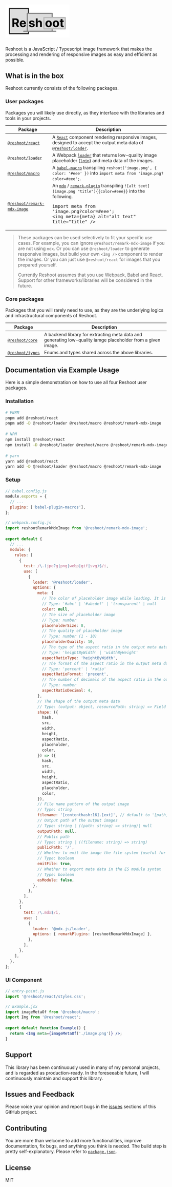 # <img src="https://raw.githubusercontent.com/billykwok/reshoot/main/logo.png" width="200" alt="Reshoot logo" />

Reshoot is a JavaScript / Typescript image framework that makes the processing and rendering of responsive images as easy and efficient as possible.

## What is in the box

Reshoot currently consists of the following packages.

### User packages

Packages you will likely use directly, as they interface with the libraries and tools in your projects.

| Package                                                                                | Description                                                                                                                                                                                                                                                                                                       |
| -------------------------------------------------------------------------------------- | ----------------------------------------------------------------------------------------------------------------------------------------------------------------------------------------------------------------------------------------------------------------------------------------------------------------- |
| [`@reshoot/react`](https://www.npmjs.com/package/@reshoot/react)                       | A [`React`](https://reactjs.org) component rendering responsive images, designed to accept the output meta data of [`@reshoot/loader`](https://www.npmjs.com/package/@reshoot/loader).                                                                                                                            |
| [`@reshoot/loader`](https://www.npmjs.com/package/@reshoot/loader)                     | A Webpack [`loader`](https://webpack.js.org/loaders) that returns low-quality image placeholder ([`lqip`](https://github.com/zouhir/lqip)) and meta data of the images.                                                                                                                                           |
| [`@reshoot/macro`](https://www.npmjs.com/package/@reshoot/macro)                       | A [`babel-macro`](https://github.com/kentcdodds/babel-plugin-macros) transpiling `reshoot('image.png', { color: '#eee' })` into `import meta from 'image.png?color=#eee';`.                                                                                                                                       |
| [`@reshoot/remark-mdx-image`](https://www.npmjs.com/package/@reshoot/remark-mdx-image) | An [`mdx`](https://mdxjs.com) / [`remark-plugin`](https://github.com/remarkjs/remark) transpiling `![alt text](image.png "title"){{color=#eee}}` into the following.<pre lang="mdx">import meta from 'image.png?color=#eee';<br/>&lt;img meta={meta} alt=&quot;alt text&quot; title=&quot;title&quot; /&gt;</pre> |

> These packages can be used selectively to fit your specific use cases. For example, you can ignore `@reshoot/remark-mdx-image` if you are not using `mdx`. Or you can use `@reshoot/loader` to generate responsive images, but build your own `<Img />` component to render the images. Or you can just use `@reshoot/react` for images that you prepared yourself.
>
> Currently Reshoot assumes that you use Webpack, Babel and React. Support for other frameworks/libraries will be considered in the future.

### Core packages

Packages that you will rarely need to use, as they are the underlying logics and infrastructural components of Reshoot.

| Package                                                          | Description                                                                                                 |
| ---------------------------------------------------------------- | ----------------------------------------------------------------------------------------------------------- |
| [`@reshoot/core`](https://www.npmjs.com/package/@reshoot/core)   | A backend library for extracting meta data and generating low-quality iamge placeholder from a given image. |
| [`@reshoot/types`](https://www.npmjs.com/package/@reshoot/types) | Enums and types shared across the above libraries.                                                          |

## Documentation via Example Usage

Here is a simple demonstration on how to use all four Reshoot user packages.

### Installation

```sh
# PNPM
pnpm add @reshoot/react
pnpm add -D @reshoot/loader @reshoot/macro @reshoot/remark-mdx-image

# NPM
npm install @reshoot/react
npm install -D @reshoot/loader @reshoot/macro @reshoot/remark-mdx-image

# yarn
yarn add @reshoot/react
yarn add -D @reshoot/loader @reshoot/macro @reshoot/remark-mdx-image
```

### Setup

```js
// babel.config.js
module.exports = {
  // ...
  plugins: ['babel-plugin-macros'],
};
```

```js
// webpack.config.js
import reshootRemarkMdxImage from '@reshoot/remark-mdx-image';

export default {
  // ...
  module: {
    rules: [
      {
        test: /\.(jpe?g|png|webp|gif|svg)$/i,
        use: [
          {
            loader: '@reshoot/loader',
            options: {
              meta: {
                // The color of placeholder image while loading. It is the dominant color of the image if this option is set to null
                // Type: '#abc' | '#abcdef' | 'transparent' | null
                color: null,
                // The size of placeholder image
                // Type: number
                placeholderSize: 8,
                // The quality of placeholder image
                // Type: number (1 - 10)
                placeholderQuality: 10,
                // The type of the aspect ratio in the output meta data
                // Type: 'heightByWidth' | 'widthByHeight'
                aspectRatioType: 'heightByWidth',
                // The format of the aspect ratio in the output meta data
                // Type: 'percent' | 'ratio'
                aspectRatioFormat: 'precent',
                // The number of decimals of the aspect ratio in the output meta data
                // Type: number
                aspectRatioDecimal: 4,
              },
              // The shape of the output meta data
              // Type: (output: object, resourcePath: string) => Field
              shape: ({
                hash,
                src,
                width,
                height,
                aspectRatio,
                placeholder,
                color,
              }) => ({
                hash,
                src,
                width,
                height,
                aspectRatio,
                placeholder,
                color,
              }),
              // File name pattern of the output image
              // Type: string
              filename: '[contenthash:16].[ext]', // default to '[path][name].[ext]' in development mode
              // Output path of the output images
              // Type: string | ((path: string) => string)| null
              outputPath: null,
              // Public path
              // Type: string | ((filename: string) => string)
              publicPath: '/',
              // Whether to emit the image the file system (useful for static site generation using both client-side and server-side builds)
              // Type: boolean
              emitFile: true,
              // Whether to export meta data in the ES module syntax
              // Type: boolean
              esModule: false,
            },
          },
        ],
      },
      {
        test: /\.mdx$/i,
        use: [
          {
            loader: '@mdx-js/loader',
            options: { remarkPlugins: [reshootRemarkMdxImage] },
          },
        ],
      },
    ],
  },
};
```

### UI Component

```jsx
// entry-point.js
import '@reshoot/react/styles.css';
```

```jsx
// Example.jsx
import imageMetaOf from '@reshoot/macro';
import Img from '@reshoot/react';

export default function Example() {
  return <Img meta={imageMetaOf('./image.png')} />;
}
```

## Support

This library has been continuously used in many of my personal projects, and is regarded as production-ready. In the foreseeable future, I will continuously maintain and support this library.

## Issues and Feedback

Please voice your opinion and report bugs in the [issues](https://github.com/billykwok/reshoot/issues) sections of this GitHub project.

## Contributing

You are more than welcome to add more functionalities, improve documentation, fix bugs, and anything you think is needed. The build step is pretty self-explanatory. Please refer to [`package.json`](https://github.com/billykwok/reshoot/blob/main/package.json).

## License

MIT
